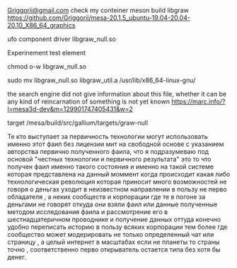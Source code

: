 Griggorii@gmail.com check my conteiner meson build libgraw https://github.com/Griggorii/mesa-20.1.5_ubuntu-19.04-20.04-20.10_X86_64_graphics

ufo component driver libgraw_null.so

Experinement test element 

chmod o-w libgraw_null.so

sudo mv libgraw_null.so libgraw_util.a /usr/lib/x86_64-linux-gnu/


the search engine did not give information about this file, whether it can be any kind of reincarnation of something is not yet known https://marc.info/?l=mesa3d-dev&m=129901747405431&w=2

target /mesa/build/src/gallium/targets/graw-null

Те кто выступает за первичность технологии могут использовать именно этот фаил без лицензии мит на свободной основе с указанием авторства первично полученного фаила, что я подразумеваю под основой "честных технологии и первичного результата" это то что получен фаил именно такого состояния и именно на такой системе которая представлена на данный моммент когда происходит какая либо технологическая революция которая приносит много возможностей не говоря о деньгах уходит в неизвестном направлении в пользу не перво обладателя , а неких сообществ и корпорации где те в погоне за деньгами не говорят откуда они взяли фаил или данные полученные методом исследования фаила и рассмотрение его в шестнадцатеричном проводнике и получение данных оттуда конечно удобно переписать историю в пользу всяких корпорации тем более где сообщество может модерировать не только определенный чат или страницу , а целый интернет в масштабах если не планеты то страны точно , соответственно перво открыватель остается типа без хотя бы денег.
